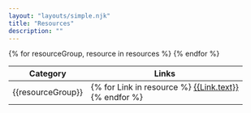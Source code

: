 ```yaml
---
layout: "layouts/simple.njk"
title: "Resources"
description: ""
---
```


<table>
<thead>
<tr><th>Category</th><th>Links</th></tr>
</thead>
<tbody>
{% for resourceGroup, resource in resources %}
<tr>
<td>{{resourceGroup}}</td>
<td>
{% for Link in resource %}
<a href="{{Link.link}}">{{Link.text}}</a><br/>
{% endfor %}
</td>
</tr>
{% endfor %}
</tbody>
</table>

